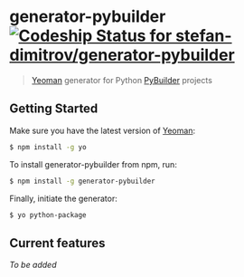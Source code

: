# generator-pybuilder [ ![Codeship Status for stefan-dimitrov/generator-pybuilder](https://codeship.com/projects/e5cbc5b0-3c3b-0133-d19d-1276d5d0a1e7/status?branch=master)](https://codeship.com/projects/102231)

> [Yeoman](http://yeoman.io) generator for Python [PyBuilder](https://pybuilder.github.io/) projects


## Getting Started

Make sure you have the latest version of [Yeoman](http://yeoman.io):

```bash
$ npm install -g yo
```

To install generator-pybuilder from npm, run:

```bash
$ npm install -g generator-pybuilder
```

Finally, initiate the generator:

```bash
$ yo python-package
```

## Current features

*To be added*
